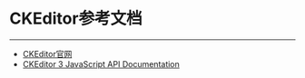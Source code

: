 # CKEditor参考文档

---

* [CKEditor官网](https://ckeditor.com/)
* [CKEditor 3 JavaScript API Documentation](https://docs-old.ckeditor.com/ckeditor_api/symbols/CKEDITOR.config.html)



